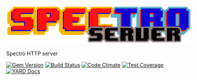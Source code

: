 ![Spectro Hive](spectro-hive.png)

Spectro HTTP server

[![Gem Version](https://badge.fury.io/rb/spectro-hive.svg)](http://badge.fury.io/rb/spectro-hive)
[![Build Status](https://api.travis-ci.org/robertodecurnex/spectro-hive.png)](https://travis-ci.org/robertodecurnex/spectro-hive)
[![Code Climate](https://codeclimate.com/github/robertodecurnex/spectro-hive/badges/gpa.svg)](https://codeclimate.com/github/robertodecurnex/spectro-hive)
[![Test Coverage](https://codeclimate.com/github/robertodecurnex/spectro-hive/badges/coverage.svg)](https://codeclimate.com/github/robertodecurnex/spectro-hive)
[![YARD Docs](https://img.shields.io/badge/YARD-Docs-blue.svg)](http://www.rubydoc.info/github/robertodecurnex/spectro-hive/master)

